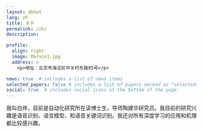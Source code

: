 ```yaml
---
layout: about
lang: zh
title: 关于
permalink: /zh/
description: 

profile:
  align: right
  image: Marvin1.jpg
  address: >
    <p>地址：北京市海淀区中关村东路95号</p>

news: true  # includes a list of news items
selected_papers: false # includes a list of papers marked as "selected={true}"
social: true  # includes social icons at the bottom of the page
---
```


我叫白烨，目前是自动化研究所在读博士生，导师陶建华研究员。我目前的研究兴趣是语音识别、语言模型、和语音关键词识别。我还对所有深度学习的应用和机理都比较感兴趣。